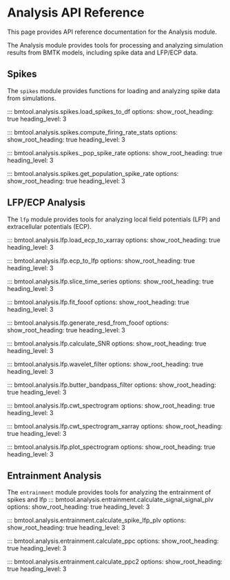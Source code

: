 # Analysis API Reference

This page provides API reference documentation for the Analysis module.

The Analysis module provides tools for processing and analyzing simulation results from BMTK models, including spike data and LFP/ECP data.

## Spikes

The `spikes` module provides functions for loading and analyzing spike data from simulations.

::: bmtool.analysis.spikes.load_spikes_to_df
    options:
      show_root_heading: true
      heading_level: 3

::: bmtool.analysis.spikes.compute_firing_rate_stats
    options:
      show_root_heading: true
      heading_level: 3

::: bmtool.analysis.spikes._pop_spike_rate
    options:
      show_root_heading: true
      heading_level: 3

::: bmtool.analysis.spikes.get_population_spike_rate
    options:
      show_root_heading: true
      heading_level: 3

## LFP/ECP Analysis

The `lfp` module provides tools for analyzing local field potentials (LFP) and extracellular potentials (ECP).

::: bmtool.analysis.lfp.load_ecp_to_xarray
    options:
      show_root_heading: true
      heading_level: 3

::: bmtool.analysis.lfp.ecp_to_lfp
    options:
      show_root_heading: true
      heading_level: 3

::: bmtool.analysis.lfp.slice_time_series
    options:
      show_root_heading: true
      heading_level: 3

::: bmtool.analysis.lfp.fit_fooof
    options:
      show_root_heading: true
      heading_level: 3

::: bmtool.analysis.lfp.generate_resd_from_fooof
    options:
      show_root_heading: true
      heading_level: 3

::: bmtool.analysis.lfp.calculate_SNR
    options:
      show_root_heading: true
      heading_level: 3

::: bmtool.analysis.lfp.wavelet_filter
    options:
      show_root_heading: true
      heading_level: 3

::: bmtool.analysis.lfp.butter_bandpass_filter
    options:
      show_root_heading: true
      heading_level: 3


::: bmtool.analysis.lfp.cwt_spectrogram
    options:
      show_root_heading: true
      heading_level: 3

::: bmtool.analysis.lfp.cwt_spectrogram_xarray
    options:
      show_root_heading: true
      heading_level: 3

::: bmtool.analysis.lfp.plot_spectrogram
    options:
      show_root_heading: true
      heading_level: 3 

## Entrainment Analysis

The `entrainment` module provides tools for analyzing the entrainment of spikes and lfp
::: bmtool.analysis.entrainment.calculate_signal_signal_plv
    options:
      show_root_heading: true
      heading_level: 3

::: bmtool.analysis.entrainment.calculate_spike_lfp_plv
    options:
      show_root_heading: true
      heading_level: 3

::: bmtool.analysis.entrainment.calculate_ppc
    options:
      show_root_heading: true
      heading_level: 3

::: bmtool.analysis.entrainment.calculate_ppc2
    options:
      show_root_heading: true
      heading_level: 3